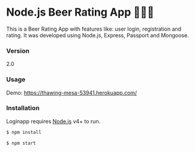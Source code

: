 # Node.js Beer Rating App 🍺🍺🍺

This is a Beer Rating App with features like: user login, registration and rating. It was developed using Node.js, Express, Passport and Mongoose.

### Version
2.0

### Usage
Demo: https://thawing-mesa-53941.herokuapp.com/

### Installation

Loginapp requires [Node.js](https://nodejs.org/) v4+ to run.

```sh
$ npm install
```

```sh
$ npm start
```
